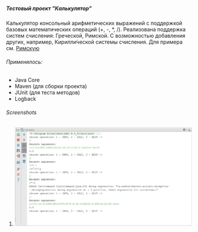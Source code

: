 ##### _Тестовый проект_ **"Калькулятор"**
Калькулятор консольный арифметических выражений с поддержкой базовых математических операций (+, -, *, /).
Реализована поддержка систем счисления: Греческой, Римской. С возможностью добавления других, например, Кирилли́ческой системы счисления. Для примера см. [Римскую](https://github.com/andreichernov/Calculator/blob/master/src/main/java/ru/andreichernov/acicalc/operand/Roman.java)

###### Применялось: 
*	Java Core
*	Maven (для сборки проекта)
*	JUnit (для теста методов)
*   Logback

###### Screenshots
1. ![Работает как-то так](https://github.com/andreichernov/Calculator/blob/master/img/calculator_demo.png)
